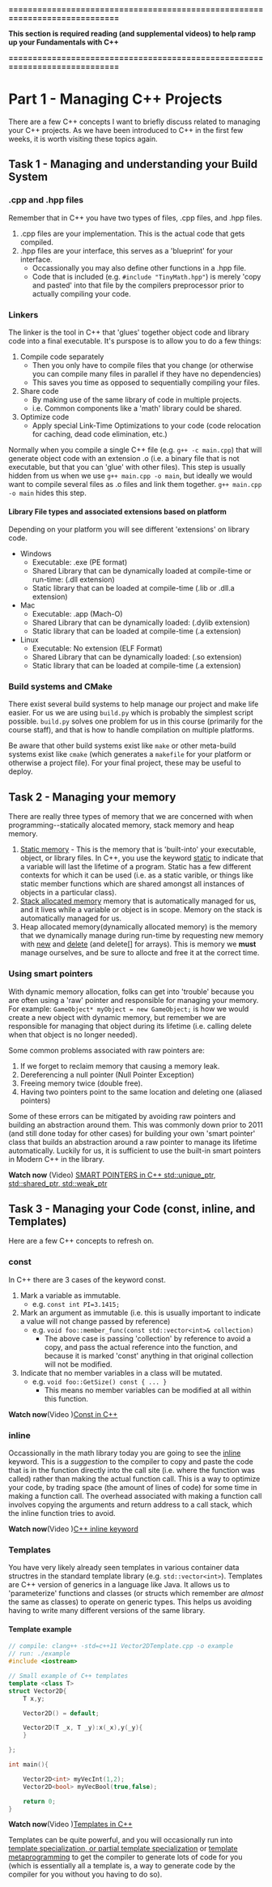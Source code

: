 **============================================================================**

**This section is required reading (and supplemental videos) to help ramp up your Fundamentals with C++**

**============================================================================**

# Part 1 - Managing C++ Projects

There are a few C++ concepts I want to briefly discuss related to managing your C++ projects. As we have been introduced to C++ in the first few weeks, it is worth visiting these topics again.

## Task 1 - Managing and understanding your Build System

### .cpp and .hpp files

Remember that in C++ you have two types of files, .cpp files, and .hpp files.

1. .cpp files are your implementation. This is the actual code that gets compiled.
2. .hpp files are your interface, this serves as a 'blueprint' for your interface.
    - Occassionally you may also define other functions in a .hpp file.
    - Code that is included (e.g. `#include "TinyMath.hpp"`) is merely 'copy and pasted' into that file by the compilers preprocessor prior to actually compiling your code.

### Linkers

The linker is the tool in C++ that 'glues' together object code and library code into a final executable. It's purspose is to allow you to do a few things:

1. Compile code separately
    - Then you only have to compile files that you change (or otherwise you can compile many files in parallel if they have no dependencies)
    - This saves you time as opposed to sequentially compiling your files.
2. Share code
    - By making use of the same library of code in multiple projects.
    - i.e. Common components like a 'math' library could be shared.
3. Optimize code
    - Apply special Link-Time Optimizations to your code (code relocation for caching, dead code elimination, etc.)

Normally when you compile a single C++ file (e.g. `g++ -c main.cpp`) that will generate object code with an extension .o (i.e. a binary file that is not executable, but that you can 'glue' with other files). This step is usually hidden from us when we use `g++ main.cpp -o main`, but ideally we would want to compile several files as .o files and link them together. `g++ main.cpp -o main` hides this step.

#### Library File types and associated extensions based on platform

Depending on your platform you will see different 'extensions' on library code.

- Windows
    - Executable: .exe (PE format)
    - Shared Library that can be dynamically loaded at compile-time or run-time: (.dll extension)
    - Static library that can be loaded at compile-time (.lib or .dll.a extension)
- Mac
    - Executable: .app (Mach-O)
    - Shared Library that can be dynamically loaded: (.dylib extension)
    - Static library that can be loaded at compile-time (.a extension)
- Linux
    - Executable: No extension (ELF Format)
    - Shared Library that can be dynamically loaded: (.so extension)
    - Static library that can be loaded at compile-time (.a extension)

### Build systems and CMake

There exist several build systems to help manage our project and make life easier. For us we are using `build.py` which is probably the simplest script possible. `build.py` solves one problem for us in this course (primarily for the course staff), and that is how to handle compilation on multiple platforms.

Be aware that other build systems exist like `make` or other meta-build systems exist like `cmake` (which generates a `makefile` for your platform or otherwise a project file). For your final project, these may be useful to deploy.

## Task 2 - Managing your memory

There are really three types of memory that we are concerned with when programming--statically alocated memory, stack memory and heap memory.

1. [Static memory](https://en.wikipedia.org/wiki/Static_variable) - This is the memory that is 'built-into' your executable, object, or library files. In C++, you use the keyword [static](https://en.cppreference.com/w/cpp/keyword/static) to indicate that a variable will last the lifetime of a program. Static has a few different contexts for which it can be used (i.e. as a static varible, or things like static member functions which are shared amongst all instances of objects in a particular class).
2. [Stack allocated memory](https://www.learncpp.com/cpp-tutorial/the-stack-and-the-heap/) memory that is automatically managed for us, and it lives while a variable or object is in scope. Memory on the stack is automatically managed for us.
3. Heap allocated memory(dynamically allocated memory) is the memory that we dynamically manage during run-time by requesting new memory with [new](https://en.cppreference.com/w/cpp/keyword/new) and [delete](https://en.cppreference.com/w/cpp/keyword/delete) (and delete[] for arrays). This is memory we **must** manage ourselves, and be sure to allocte and free it at the correct time.

### Using smart pointers

With dynamic memory allocation, folks can get into 'trouble' because you are often using a 'raw' pointer and responsible for managing your memory. For example: `GameObject* myObject = new GameObject;` is how we would create a new object with dynamic memory, but remember we are responsible for managing that object during its lifetime (i.e. calling delete when that object is no longer needed).

Some common problems associated with raw pointers are:
1. If we forget to reclaim memory that causing a memory leak.
2. Dereferencing a null pointer (Null Pointer Exception)
3. Freeing memory twice (double free).
4. Having two pointers point to the same location and deleting one (aliased pointers)

Some of these errors can be mitigated by avoiding raw pointers and building an abstraction around them. This was commonly down prior to 2011 (and still done today for other cases) for building your own 'smart pointer' class that builds an abstraction around a raw pointer to manage its lifetime automatically. Luckily for us, it is sufficient to use the built-in smart pointers in Modern C++ in the <memory> library.

**Watch now** (Video) [SMART POINTERS in C++ std::unique_ptr, std::shared_ptr, std::weak_ptr](https://www.youtube.com/watch?v=UOB7-B2MfwA)

## Task 3 - Managing your Code (const, inline, and Templates)

Here are a few C++ concepts to refresh on.

### const

In C++ there are 3 cases of the keyword const.

1. Mark a variable as immutable.
    - e.g. `const int PI=3.1415;`
2. Mark an argument as immutable (i.e. this is usually important to indicate a value will not change passed by reference)
    - e.g. `void foo::member_func(const std::vector<int>& collection)`
        - The above case is passing 'collection' by reference to avoid a copy, and pass the actual reference into the function, and because it is marked 'const' anything in that original collection will not be modified.
3. Indicate that no member variables in a class will be mutated.
    - e.g. `void foo::GetSize() const { ... }`
        -  This means no member variables can be modified at all within this function.
    
**Watch now**(Video )[Const in C++](https://www.youtube.com/watch?v=4fJBrditnJU)
    
### inline

Occassionally in the math library today you are going to see the [inline](https://en.cppreference.com/w/cpp/keyword/inline) keyword. This is a *suggestion* to the compiler to copy and paste the code that is in the function directly into the call site (i.e. where the function was called) rather than making the actual function call. This is a way to optimize your code, by trading space (the amount of lines of code) for some time in making a function call. The overhead associated with making a function call involves copying the arguments and return address to a call stack, which the inline function tries to avoid.

**Watch now**(Video )[C++ inline keyword](https://www.youtube.com/watch?v=Yh1mJlip3hw)

### Templates

You have very likely already seen templates in various container data structres in the standard template library (e.g. `std::vector<int>`). Templates are C++ version of generics in a language like Java. It allows us to 'parameterize' functions and classes (or structs which remember are *almost* the same as classes) to operate on generic types. This helps us avoiding having to write many different versions of the same library.

#### Template example

```cpp
// compile: clang++ -std=c++11 Vector2DTemplate.cpp -o example
// run: ./example
#include <iostream>

// Small example of C++ templates
template <class T>
struct Vector2D{
    T x,y;

    Vector2D() = default;

    Vector2D(T _x, T _y):x(_x),y(_y){
    }

};

int main(){

    Vector2D<int> myVecInt(1,2);
    Vector2D<bool> myVecBool(true,false);

    return 0;
}
```

**Watch now**(Video )[Templates in C++](https://www.youtube.com/watch?v=I-hZkUa9mIs)

Templates can be quite powerful, and you will occasionally run into [template specialization, or partial template specialization](https://www.cprogramming.com/tutorial/template_specialization.html) or [template metaprogramming](https://en.wikipedia.org/wiki/Template_metaprogramming) to get the compiler to generate lots of code for you (which is essentially all a template is, a way to generate code by the compiler for you without you having to do so).

<!-- ### Answer the following:

1. In C++ what are two instances where you would use the keyword const?
2. What does 'inline' do? Why might a programmer use it?
3. Why do you think [TinyMath.hpp](./TinyMath.hpp) is implemented as a header only library? (Sometimes you will see this, and you may research [.inl files](https://stackoverflow.com/questions/1208028/significance-of-a-inl-file-in-c) in C++)

Answer here:

1. To make a veriable immutable or regulate a class function (prototype) that no instructions within that function will change any class member variable.
2. To hint the compiler to convert the function call instruction to actual function content, which could prevent loading parameters to or returning copied values from a function call.
3. Because the TinyMath.h implements templates. The templates becomes different classes during compilation. If they are in normal cpp files, the compiler cannot guaratee that a specific template-derived class (i.e the <int> version of a template) is compiled by the time that compiler encounters a command that uses <int> version of that template, hence the code won't compile.
-->


